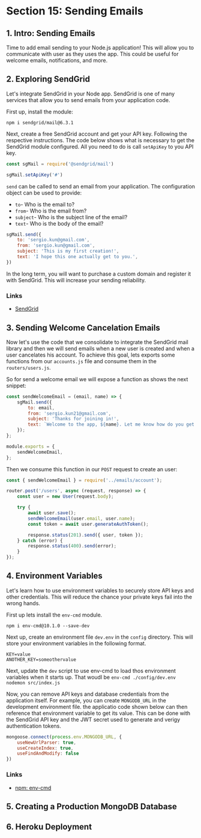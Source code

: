 # Section 15: Sending Emails

## 1. Intro: Sending Emails
Time to add email sending to your Node.js application! This will allow you to communicate with user as they uses the app. This could be useful for welcome emails, notifications, and more.

## 2. Exploring SendGrid
Let's integrate SendGrid in your Node app. SendGrid is one of many services that allow you to send emails from your application code.

First up, install the module:

```
npm i sendgrid/mail@6.3.1
```

Next, create a free SendGrid account and get your API key. Following the respective instructions. The code below shows what is necessary to get the SendGrid module configured. All you need to do is call `setApiKey` to you API key.

```js
const sgMail = require('@sendgrid/mail')

sgMail.setApiKey('#')
```

`send` can be called to send an email from your application. The configuration object can be used to provide:

+ `to`- Who is the email to?
+ `from`- Who is the email from?
+ `subject`- Who is the subject line of the email?
+ `text`- Who is the body of the email?

```js
sgMail.send({
    to: 'sergio.kun@gmail.com',
    from: 'sergio.kun@gmail.com',
    subject: 'This is my first creation!',
    text: 'I hope this one actually get to you.',
})
```

In the long term, you will want to purchase a custom domain and register it with SendGrid. This will increase your sending reliability.

### Links
+ [SendGrid](https://sendgrid.com/)


## 3. Sending Welcome Cancelation Emails
Now let's use the code that we consolidate to integrate the SendGrid mail library and then we will send emails when a new user is created and when a user cancelates his account. To achieve this goal, lets exports some functions from our `accounts.js` file and consume them in the `routers/users.js`.

So for send a welcome email we will expose a function as shows the next snippet:

```js
const sendWelcomeEmail = (email, name) => {
    sgMail.send({
        to: email,
        from: 'sergio.kun21@gmail.com',
        subject: 'Thanks for joining in!',
        text: `Welcome to the app, ${name}. Let me know how do you get along with the app`
    });
};

module.exports = {
    sendWelcomeEmail,
};
```
Then we consume this function in our `POST` request to create an user:

```js
const { sendWelcomeEmail } = require('../emails/account');

router.post('/users', async (request, response) => {
    const user = new User(request.body);

    try {
        await user.save();
        sendWelcomeEmail(user.email, user.name);
        const token = await user.generateAuthToken();

        response.status(201).send({ user, token });
    } catch (error) {
        response.status(400).send(error);
    }
});
```

## 4. Environment Variables
Let's learn how to use environment variables to securely store API keys and other credentials. This will reduce the chance your private keys fail into the wrong hands.

First up lets install the `env-cmd` module.

```
npm i env-cmd@10.1.0 --save-dev
```

Next up, create an environment file `dev.env` in the `config` directory. This will store your environment variables in the following format.

```
KEY=value
ANOTHER_KEY=someothervalue
```

Next, update the `dev` script to use env-cmd to load thos environment variables when it starts up. That woudl be `env-cmd ./config/dev.env nodemon src/index.js`

Now, you can remove API keys and database credentials from the application itself. For example, you can create `MONGODB_URL` in the development environment file. the applicatio code shown below can then reference that environment variable to get its value. This can be done with the SendGrid API key and the JWT secret used to generate and verigy authentication tokens.

```js
mongoose.connect(process.env.MONGODB_URL, {
    useNewUrlParser: true,
    useCreateIndex: true,
    useFindAndModify: false
})
```
### Links
+ [npm: env-cmd](https://www.npmjs.com/package/env-cmd)

## 5. Creating a Production MongoDB Database
## 6. Heroku Deployment
